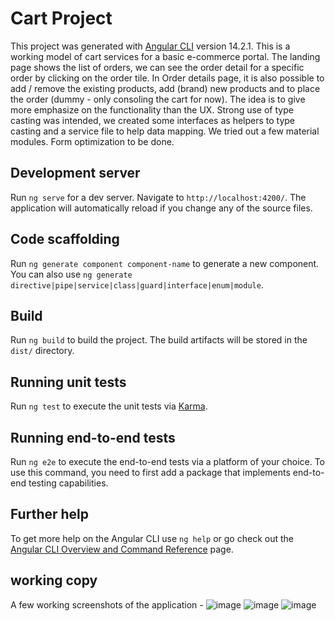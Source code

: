 # Cart Project

This project was generated with [Angular CLI](https://github.com/angular/angular-cli) version 14.2.1.
This is a working model of cart services for a basic e-commerce portal. The landing page shows the list of orders, we can see the order detail for a specific order by clicking on the order tile. 
In Order details page, it is also possible to add / remove the existing products, add (brand) new products and to place the order (dummy - only consoling the cart for now).
The idea is to give more emphasize on the functionality than the UX. Strong use of type casting was intended, we created some interfaces as helpers to type casting and a service file to help data mapping.
We tried out a few material modules. Form optimization to be done.

## Development server

Run `ng serve` for a dev server. Navigate to `http://localhost:4200/`. The application will automatically reload if you change any of the source files.

## Code scaffolding

Run `ng generate component component-name` to generate a new component. You can also use `ng generate directive|pipe|service|class|guard|interface|enum|module`.

## Build

Run `ng build` to build the project. The build artifacts will be stored in the `dist/` directory.

## Running unit tests

Run `ng test` to execute the unit tests via [Karma](https://karma-runner.github.io).

## Running end-to-end tests

Run `ng e2e` to execute the end-to-end tests via a platform of your choice. To use this command, you need to first add a package that implements end-to-end testing capabilities.

## Further help

To get more help on the Angular CLI use `ng help` or go check out the [Angular CLI Overview and Command Reference](https://angular.io/cli) page.

## working copy
A few working screenshots of the application - 
![image](https://user-images.githubusercontent.com/50908900/229649180-da33bc87-d1c6-4404-bd21-b923ea069b63.png)
![image](https://user-images.githubusercontent.com/50908900/229649241-52532ef7-de83-44e0-a5e8-5a9775059840.png)
![image](https://user-images.githubusercontent.com/50908900/229649334-7ca8e7f7-88bf-43b6-9726-068db9f19500.png)



